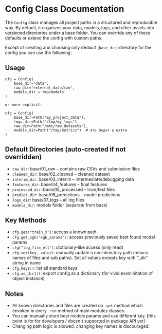 # Config Class Documentation

The `Config` class manages all project paths in a structured and reproducible way. By default, it organizes your data, models, logs, and other assets into versioned directories under a base folder. You can override any of these defaults or extend the config with custom paths.

Except of creating and choosing only dedault (`base_dir`) directory for the config you can use the following:

## Usage
```
cfg = Config(
    base_dir='data',
    raw_dir='external_data/raw',
    models_dir ='tmp/models'
)

or more explicit:

cfg = Config(
    base_dir=Path("my_project_data"),
    logs_dir=Path("/tmp/my_logs"),
    raw_dir=Path("/mnt/raw_datasets"),
    models_dir=Path("/tmp/metrics")  # это будет в extra
)

```


## Default Directories (auto-created if not overridden)
- `raw_dir`: base/01_raw – contains raw CSVs and submission files
- `cleaned_dir`: base/02_cleaned – cleaned dataset
- `interim_dir`: base/03_interim – intermediate/debugging data
- `features_dir`: base/04_features – final features
- `processed_dir`: base/05_processed – train/test files
- `predict_dir`: base/06_predictions – model predictions
- `logs_dir`: base/07_logs – all log files
- `models_dir`: models folder (separate from base)

## Key Methods
- `cfg.get("train_x")`: access a known path
- `cfg.get_xgb("xgb_params")`: access previously saved best found model params
- `cfg["log_file_etl"]`: dictionary-like access (only read)
- `cfg.set(key, value)`: manually update a non-directory path (means names of files and sub paths). Set all values excepts key with "_dir" string in name
- `cfg.keys()`: list all standard keys
- `cfg.as_dict()`: export config as a dictionary (for vivid examinitation of object instance)

## Notes
- All known directories and files are created on `.get` method which envoked in every `.run` method of main modules classes.
- You  can manually store best models params and use different key. [this point is for for developers / doesn't supported in package API yet]
- Changing path logic is allowed, changing key names is discouraged.

